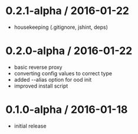 0.2.1-alpha / 2016-01-22
========================

  * housekeeping (.gitignore, jshint, deps)

0.2.0-alpha / 2016-01-22
========================

  * basic reverse proxy
  * converting config values to correct type
  * added --alias option for ood init
  * improved install script

0.1.0-alpha / 2016-01-18
========================

  * initial release

